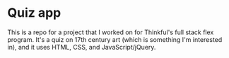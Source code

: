 # Quiz app
This is a repo for a project that I worked on for Thinkful's full stack flex program.  It's a quiz on 17th century art (which is something I'm interested in), and it uses HTML, CSS, and JavaScript/jQuery.